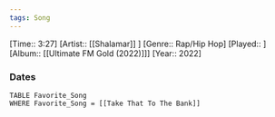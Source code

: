 ```yaml
---
tags: Song  
---
```

[Time:: 3:27]
[Artist:: [[Shalamar]] ]
[Genre:: Rap/Hip Hop]
[Played:: ]
[Album:: [[Ultimate FM Gold (2022)]]]
[Year:: 2022]
### Dates
````dataview
TABLE Favorite_Song
WHERE Favorite_Song = [[Take That To The Bank]]
````